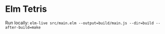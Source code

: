 # Elm Tetris
Run locally:
`elm-live src/main.elm --output=build/main.js --dir=build --after-build=make`